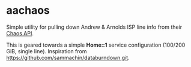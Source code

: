 aachaos
=======

Simple utility for pulling down Andrew & Arnolds ISP line info from
their [Chaos API](http://aa.net.uk/support-chaos.html).

This is geared towards a simple **Home::1** service configuration
(100/200 GiB, single line). Inspiration from <https://github.com/sammachin/databurndown.git>.
